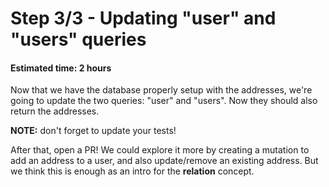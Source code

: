 # Step 3/3 - Updating "user" and "users" queries
#### Estimated time: 2 hours

Now that we have the database properly setup with the addresses, we're going to update the two queries: "user" and "users". Now they should also return the addresses.

**NOTE:** don't forget to update your tests!

After that, open a PR! We could explore it more by creating a mutation to add an address to a user, and also update/remove an existing address. But we think this is enough as an intro for the **relation** concept.
